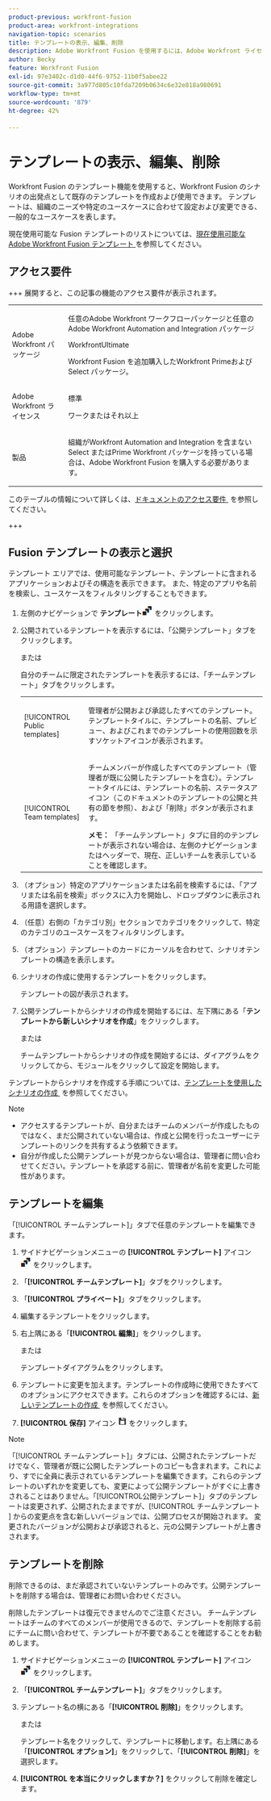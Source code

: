 ```yaml
---
product-previous: workfront-fusion
product-area: workfront-integrations
navigation-topic: scenarios
title: テンプレートの表示、編集、削除
description: Adobe Workfront Fusion を使用するには、Adobe Workfront ライセンスに加えて、Adobe Workfront Fusion ライセンスが必要です。
author: Becky
feature: Workfront Fusion
exl-id: 97e3402c-d1d0-44f6-9752-11b0f5abee22
source-git-commit: 3a977d805c10fda7209b0634c6e32e818a980691
workflow-type: tm+mt
source-wordcount: '879'
ht-degree: 42%

---
```


# テンプレートの表示、編集、削除

Workfront Fusion のテンプレート機能を使用すると、Workfront Fusion のシナリオの出発点として既存のテンプレートを作成および使用できます。 テンプレートは、組織のニーズや特定のユースケースに合わせて設定および変更できる、一般的なユースケースを表します。

現在使用可能な Fusion テンプレートのリストについては、[&#x200B; 現在使用可能なAdobe Workfront Fusion テンプレート &#x200B;](/help/workfront-fusion/create-and-manage-templates/currently-available-fusion-templates.md) を参照してください。

## アクセス要件

+++ 展開すると、この記事の機能のアクセス要件が表示されます。

<table style="table-layout:auto">
 <col> 
 <col> 
 <tbody> 
  <tr> 
   <td role="rowheader">Adobe Workfront パッケージ</td> 
   <td> <p>任意のAdobe Workfront ワークフローパッケージと任意のAdobe Workfront Automation and Integration パッケージ</p><p>WorkfrontUltimate</p><p>Workfront Fusion を追加購入したWorkfront Primeおよび Select パッケージ。</p> </td> 
  </tr> 
  <tr data-mc-conditions=""> 
   <td role="rowheader">Adobe Workfront ライセンス</td> 
   <td> <p>標準</p><p>ワークまたはそれ以上</p> </td> 
  </tr> 
  <tr> 
   <td role="rowheader">製品</td> 
   <td>
   <p>組織がWorkfront Automation and Integration を含まない Select またはPrime Workfront パッケージを持っている場合は、Adobe Workfront Fusion を購入する必要があります。</li></ul>
   </td> 
  </tr>
 </tbody> 
</table>

このテーブルの情報について詳しくは、[&#x200B; ドキュメントのアクセス要件 &#x200B;](/help/workfront-fusion/references/licenses-and-roles/access-level-requirements-in-documentation.md) を参照してください。

+++

## Fusion テンプレートの表示と選択

テンプレート エリアでは、使用可能なテンプレート、テンプレートに含まれるアプリケーションおよびその構造を表示できます。 また、特定のアプリや名前を検索し、ユースケースをフィルタリングすることもできます。

1. 左側のナビゲーションで **テンプレート**![&#x200B; テンプレートアイコン &#x200B;](assets/templates-icon.png) をクリックします。
1. 公開されているテンプレートを表示するには、「公開テンプレート」タブをクリックします。

   または

   自分のチームに限定されたテンプレートを表示するには、「チームテンプレート」タブをクリックします。



   <table style="table-layout:auto"> 
    <col> 
    <col> 
    <tbody> 
     <tr> 
      <td role="rowheader">[!UICONTROL Public templates]</td> 
      <td> <p> 管理者が公開および承認したすべてのテンプレート。テンプレートタイルに、テンプレートの名前、プレビュー、およびこれまでのテンプレートの使用回数を示すソケットアイコンが表示されます。</p> </td> 
     </tr> 
     <tr> 
      <td role="rowheader">[!UICONTROL Team templates]</td> 
      <td> <p>チームメンバーが作成したすべてのテンプレート（管理者が既に公開したテンプレートを含む）。テンプレートタイルには、テンプレートの名前、ステータスアイコン（このドキュメントのテンプレートの公開と共有の節を参照）、および「削除」ボタンが表示されます。</p> <b> メモ：</b> 「チームテンプレート」タブに目的のテンプレートが表示されない場合は、左側のナビゲーションまたはヘッダーで、現在、正しいチームを表示していることを確認します。</td> 
     </tr> 
    </tbody> 
   </table>
1. （オプション）特定のアプリケーションまたは名前を検索するには、「アプリまたは名前を検索」ボックスに入力を開始し、ドロップダウンに表示される用語を選択します。
1. （任意）右側の「カテゴリ別」セクションでカテゴリをクリックして、特定のカテゴリのユースケースをフィルタリングします。
1. （オプション）テンプレートのカードにカーソルを合わせて、シナリオテンプレートの構造を表示します。
1. シナリオの作成に使用するテンプレートをクリックします。

   テンプレートの図が表示されます。

1. 公開テンプレートからシナリオの作成を開始するには、左下隅にある「**テンプレートから新しいシナリオを作成**」をクリックします。

   または


   チームテンプレートからシナリオの作成を開始するには、ダイアグラムをクリックしてから、モジュールをクリックして設定を開始します。

テンプレートからシナリオを作成する手順については、[&#x200B; テンプレートを使用したシナリオの作成 &#x200B;](/help/workfront-fusion/create-and-manage-templates/create-scenarios-with-fusion-templates.md) を参照してください。



>[!NOTE]
>
>* アクセスするテンプレートが、自分またはチームのメンバーが作成したものではなく、まだ公開されていない場合は、作成と公開を行ったユーザーにテンプレートのリンクを共有するよう依頼できます。
>* 自分が作成した公開テンプレートが見つからない場合は、管理者に問い合わせてください。テンプレートを承認する前に、管理者が名前を変更した可能性があります。

## テンプレートを編集

「[!UICONTROL チームテンプレート]」タブで任意のテンプレートを編集できます。

1. サイドナビゲーションメニューの **[!UICONTROL テンプレート]** アイコン ![&#x200B; テンプレートアイコン &#x200B;](assets/templates-icon.png) をクリックします。
1. 「**[!UICONTROL チームテンプレート]**」タブをクリックします。
1. 「**[!UICONTROL プライベート]**」タブをクリックします。
1. 編集するテンプレートをクリックします。
1. 右上隅にある「**[!UICONTROL 編集]**」をクリックします。

   または

   テンプレートダイアグラムをクリックします。

1. テンプレートに変更を加えます。テンプレートの作成時に使用できたすべてのオプションにアクセスできます。これらのオプションを確認するには、[&#x200B; 新しいテンプレートの作成 &#x200B;](/help/workfront-fusion/create-and-manage-templates/create-new-fusion-templates.md) を参照してください。
1. **[!UICONTROL 保存]** アイコン ![&#x200B; 保存アイコン &#x200B;](assets/save-icon.png) をクリックします。

>[!NOTE]
>
>「[!UICONTROL チームテンプレート]」タブには、公開されたテンプレートだけでなく、管理者が既に公開したテンプレートのコピーも含まれます。これにより、すでに全員に表示されているテンプレートを編集できます。これらのテンプレートのいずれかを変更しても、変更によって公開テンプレートがすぐに上書きされることはありません。「[!UICONTROL &#x200B; 公開テンプレート &#x200B;]」タブのテンプレートは変更されず、公開されたままですが、[!UICONTROL &#x200B; チームテンプレート &#x200B;] からの変更点を含む新しいバージョンでは、公開プロセスが開始されます。 変更されたバージョンが公開および承認されると、元の公開テンプレートが上書きされます。

## テンプレートを削除

削除できるのは、まだ承認されていないテンプレートのみです。公開テンプレートを削除する場合は、管理者にお問い合わせください。

削除したテンプレートは復元できませんのでご注意ください。 チームテンプレートはチームのすべてのメンバーが使用できるので、テンプレートを削除する前にチームに問い合わせて、テンプレートが不要であることを確認することをお勧めします。

1. サイドナビゲーションメニューの **[!UICONTROL テンプレート]** アイコン ![&#x200B; テンプレートアイコン &#x200B;](assets/templates-icon.png) をクリックします。
1. 「**[!UICONTROL チームテンプレート]**」タブをクリックします。
1. テンプレート名の横にある「**[!UICONTROL 削除]**」をクリックします。

   または

   テンプレート名をクリックして、テンプレートに移動します。右上隅にある「**[!UICONTROL オプション]**」をクリックして、「**[!UICONTROL 削除]**」を選択します。

1. **[!UICONTROL を本当にクリックしますか？]** をクリックして削除を確定します。
